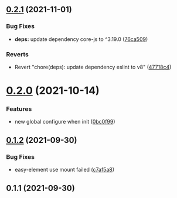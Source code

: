 ## [0.2.1](https://github.com/preflower/easy-element/compare/v0.2.0...v0.2.1) (2021-11-01)


### Bug Fixes

* **deps:** update dependency core-js to ^3.19.0 ([76ca509](https://github.com/preflower/easy-element/commit/76ca509a141050f5b1b3399173405cf7dbdb7627))


### Reverts

* Revert "chore(deps): update dependency eslint to v8" ([47718c4](https://github.com/preflower/easy-element/commit/47718c41ba5c314095cf5d48c1b2a17b41ec9930))

# [0.2.0](https://github.com/preflower/easy-element/compare/v0.1.2...v0.2.0) (2021-10-14)


### Features

* new global configure when init ([0bc0f99](https://github.com/preflower/easy-element/commit/0bc0f99d88624e11ccb41c78aa1b013b92ae5719))

## [0.1.2](https://github.com/preflower/easy-element/compare/v0.1.1...v0.1.2) (2021-09-30)


### Bug Fixes

* easy-element use mount failed ([c7af5a8](https://github.com/preflower/easy-element/commit/c7af5a8fd79ea86fec83a958c70fd7acc0736d4b))

## 0.1.1 (2021-09-30)

